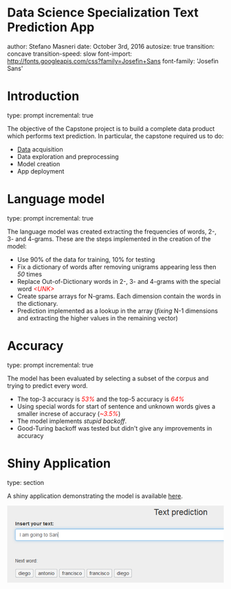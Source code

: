 Data Science Specialization Text Prediction App
========================================================
author: Stefano Masneri
date: October 3rd, 2016
autosize: true
transition: concave
transition-speed: slow
font-import: http://fonts.googleapis.com/css?family=Josefin+Sans
font-family: 'Josefin Sans'

Introduction
========================================================
type: prompt
incremental: true

The objective of the Capstone project is to build a complete data product which performs text prediction. In particular, the capstone required us to do:

- [Data](https://d396qusza40orc.cloudfront.net/dsscapstone/dataset/Coursera-SwiftKey.zip) acquisition
- Data exploration and preprocessing
- Model creation
- App deployment


Language model
========================================================
type: prompt
incremental: true

The language model was created extracting the frequencies of words, 2-, 3- and 4-grams.
These are the steps implemented in the creation of the model:

- Use 90% of the data for training, 10% for testing
- Fix a dictionary of words after removing unigrams appearing less then *50* times
- Replace Out-of-Dictionary words in 2-, 3- and 4-grams with the special word <span style="color:red;">*&lt;UNK&gt;*</span>
- Create sparse arrays for N-grams. Each dimension contain the words in the dictionary.
- Prediction implemented as a lookup in the array (*fixing* N-1 dimensions and extracting the higher values in the remaining vector)

Accuracy
========================================================
type: prompt
incremental: true

The model has been evaluated by selecting a subset of the corpus and trying to predict every word.

- The top-3 accuracy is <span style="color:red;">*53%*</span> and the top-5 accuracy is <span style="color:red;">*64%*</span>
- Using special words for start of sentence and unknown words gives a smaller increse of accuracy (<span style="color:red;">*~3.5%*</span>)
- The model implements *stupid backoff*.
- Good-Turing backoff was tested but didn't give any improvements in accuracy

Shiny Application
========================================================
type: section

A shiny application demonstrating the model is available [here](http://stocastico.shinyapps.com/Text_Prediction).

![screenshot](./presentation-figure/textPred.png)

